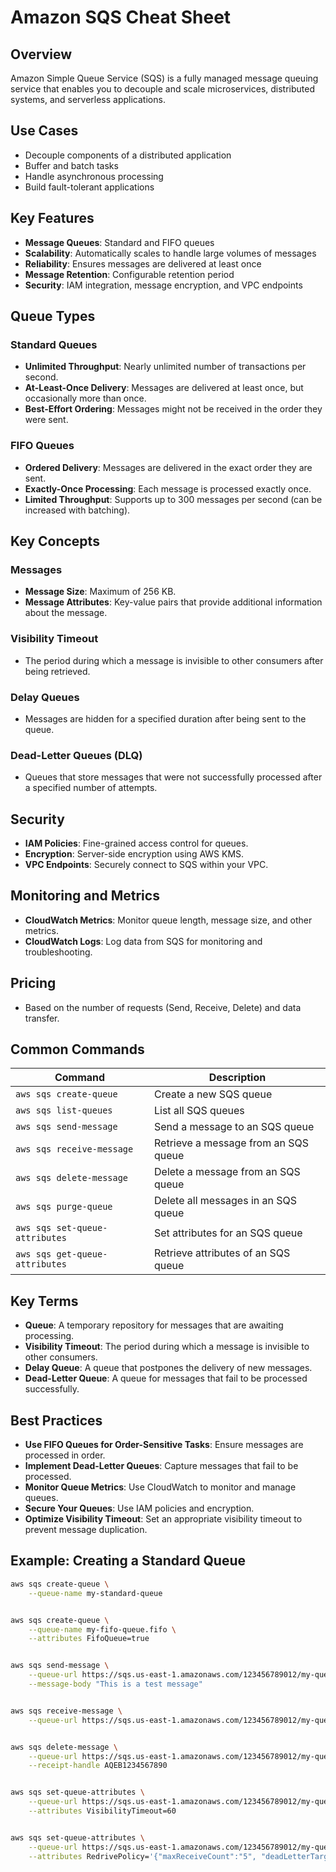 # Amazon SQS Cheat Sheet

## Overview
Amazon Simple Queue Service (SQS) is a fully managed message queuing service that enables you to decouple and scale microservices, distributed systems, and serverless applications.

## Use Cases
- Decouple components of a distributed application
- Buffer and batch tasks
- Handle asynchronous processing
- Build fault-tolerant applications

## Key Features
- **Message Queues**: Standard and FIFO queues
- **Scalability**: Automatically scales to handle large volumes of messages
- **Reliability**: Ensures messages are delivered at least once
- **Message Retention**: Configurable retention period
- **Security**: IAM integration, message encryption, and VPC endpoints

## Queue Types

### Standard Queues
- **Unlimited Throughput**: Nearly unlimited number of transactions per second.
- **At-Least-Once Delivery**: Messages are delivered at least once, but occasionally more than once.
- **Best-Effort Ordering**: Messages might not be received in the order they were sent.

### FIFO Queues
- **Ordered Delivery**: Messages are delivered in the exact order they are sent.
- **Exactly-Once Processing**: Each message is processed exactly once.
- **Limited Throughput**: Supports up to 300 messages per second (can be increased with batching).

## Key Concepts

### Messages
- **Message Size**: Maximum of 256 KB.
- **Message Attributes**: Key-value pairs that provide additional information about the message.

### Visibility Timeout
- The period during which a message is invisible to other consumers after being retrieved.

### Delay Queues
- Messages are hidden for a specified duration after being sent to the queue.

### Dead-Letter Queues (DLQ)
- Queues that store messages that were not successfully processed after a specified number of attempts.

## Security
- **IAM Policies**: Fine-grained access control for queues.
- **Encryption**: Server-side encryption using AWS KMS.
- **VPC Endpoints**: Securely connect to SQS within your VPC.

## Monitoring and Metrics
- **CloudWatch Metrics**: Monitor queue length, message size, and other metrics.
- **CloudWatch Logs**: Log data from SQS for monitoring and troubleshooting.

## Pricing
- Based on the number of requests (Send, Receive, Delete) and data transfer.

## Common Commands
| Command                                      | Description                                  |
|----------------------------------------------|----------------------------------------------|
| `aws sqs create-queue`                       | Create a new SQS queue                       |
| `aws sqs list-queues`                        | List all SQS queues                          |
| `aws sqs send-message`                       | Send a message to an SQS queue               |
| `aws sqs receive-message`                    | Retrieve a message from an SQS queue         |
| `aws sqs delete-message`                     | Delete a message from an SQS queue           |
| `aws sqs purge-queue`                        | Delete all messages in an SQS queue          |
| `aws sqs set-queue-attributes`               | Set attributes for an SQS queue              |
| `aws sqs get-queue-attributes`               | Retrieve attributes of an SQS queue          |

## Key Terms
- **Queue**: A temporary repository for messages that are awaiting processing.
- **Visibility Timeout**: The period during which a message is invisible to other consumers.
- **Delay Queue**: A queue that postpones the delivery of new messages.
- **Dead-Letter Queue**: A queue for messages that fail to be processed successfully.

## Best Practices
- **Use FIFO Queues for Order-Sensitive Tasks**: Ensure messages are processed in order.
- **Implement Dead-Letter Queues**: Capture messages that fail to be processed.
- **Monitor Queue Metrics**: Use CloudWatch to monitor and manage queues.
- **Secure Your Queues**: Use IAM policies and encryption.
- **Optimize Visibility Timeout**: Set an appropriate visibility timeout to prevent message duplication.

## Example: Creating a Standard Queue
```bash
aws sqs create-queue \
    --queue-name my-standard-queue


aws sqs create-queue \
    --queue-name my-fifo-queue.fifo \
    --attributes FifoQueue=true


aws sqs send-message \
    --queue-url https://sqs.us-east-1.amazonaws.com/123456789012/my-queue \
    --message-body "This is a test message"


aws sqs receive-message \
    --queue-url https://sqs.us-east-1.amazonaws.com/123456789012/my-queue


aws sqs delete-message \
    --queue-url https://sqs.us-east-1.amazonaws.com/123456789012/my-queue \
    --receipt-handle AQEB1234567890


aws sqs set-queue-attributes \
    --queue-url https://sqs.us-east-1.amazonaws.com/123456789012/my-queue \
    --attributes VisibilityTimeout=60


aws sqs set-queue-attributes \
    --queue-url https://sqs.us-east-1.amazonaws.com/123456789012/my-queue \
    --attributes RedrivePolicy='{"maxReceiveCount":"5", "deadLetterTargetArn":"arn:aws:sqs:us-east-1:123456789012:my-dlq"}'
